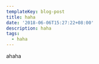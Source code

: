 ```yaml
---
templateKey: blog-post
title: haha
date: '2018-06-06T15:27:22+08:00'
description: haha
tags:
  - haha
---
```

ahaha
